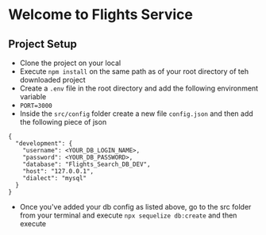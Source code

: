 # Welcome to Flights Service

## Project Setup
- Clone the project on your local
- Execute `npm install` on the same path as of your root directory of teh downloaded project
- Create a `.env` file in the root directory and add the following environment variable
 - `PORT=3000`
- Inside the `src/config` folder create a new file `config.json` and then add the following piece of json

```
{
  "development": {
    "username": <YOUR_DB_LOGIN_NAME>,
    "password": <YOUR_DB_PASSWORD>,
    "database": "Flights_Search_DB_DEV",
    "host": "127.0.0.1",
    "dialect": "mysql"
  }
}

```

- Once you've added your db config as listed above, go to the src folder from your terminal and execute `npx sequelize db:create` and then execute